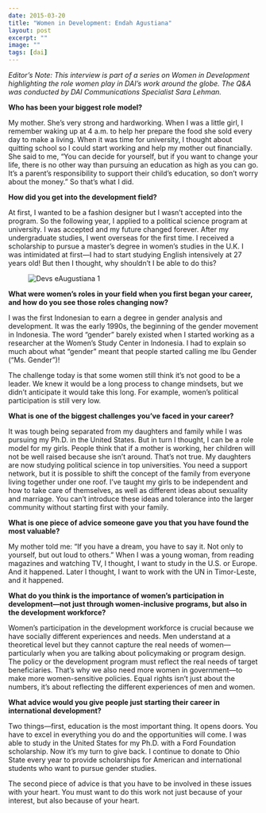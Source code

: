 ```yaml
---
date: 2015-03-20
title: "Women in Development: Endah Agustiana"
layout: post
excerpt: ""
image: ""
tags: [dai]
---
```

<p><em>Editor’s Note: This interview is part of a series on Women in Development highlighting the role women play in DAI’s work around the globe. The Q&amp;A was conducted by DAI Communications Specialist Sara Lehman.</em></p><p><strong>Who has been your biggest role model?</strong></p><p>My mother. She’s very strong and hardworking. When I was a little girl, I remember waking up at 4 a.m. to help her prepare the food she sold every day to make a living. When it was time for university, I thought about quitting school so I could start working and help my mother out financially. She said to me, “You can decide for yourself, but if you want to change your life, there is no other way than pursuing an education as high as you can go. It’s a parent’s responsibility to support their child’s education, so don’t worry about the money.” So that’s what I did.</p><p><strong>How did you get into the development field?</strong></p><p>At first, I wanted to be a fashion designer but I wasn’t accepted into the program. So the following year, I applied to a political science program at university. I was accepted and my future changed forever. After my undergraduate studies, I went overseas for the first time. I received a scholarship to pursue a master’s degree in women’s studies in the U.K. I was intimidated at first—I had to start studying English intensively at 27 years old! But then I thought, why shouldn’t I be able to do this?</p><figure class="kg-card kg-image-card"><img src="https://pubs.ghost.io/uploads/Devs%20eAugustiana%201.jpg" class="kg-image" alt="Devs eAugustiana 1" loading="lazy"></figure><p><strong>What were women’s roles in your field when you first began your career, and how do you see those roles changing now?</strong></p><p>I was the first Indonesian to earn a degree in gender analysis and development. It was the early 1990s, the beginning of the gender movement in Indonesia. The word “gender” barely existed when I started working as a researcher at the Women’s Study Center in Indonesia. I had to explain so much about what “gender” meant that people started calling me Ibu Gender (“Ms. Gender”)!</p><p>The challenge today is that some women still think it’s not good to be a leader. We knew it would be a long process to change mindsets, but we didn’t anticipate it would take this long. For example, women’s political participation is still very low.</p><p><strong>What is one of the biggest challenges you’ve faced in your career?</strong></p><p>It was tough being separated from my daughters and family while I was pursuing my Ph.D. in the United States. But in turn I thought, I can be a role model for my girls. People think that if a mother is working, her children will not be well raised because she isn’t around. That’s not true. My daughters are now studying political science in top universities. You need a support network, but it is possible to shift the concept of the family from everyone living together under one roof. I’ve taught my girls to be independent and how to take care of themselves, as well as different ideas about sexuality and marriage. You can’t introduce these ideas and tolerance into the larger community without starting first with your family.</p><p><strong>What is one piece of advice someone gave you that you have found the most valuable?</strong></p><p>My mother told me: “If you have a dream, you have to say it. Not only to yourself, but out loud to others.” When I was a young woman, from reading magazines and watching TV, I thought, I want to study in the U.S. or Europe. And it happened. Later I thought, I want to work with the UN in Timor-Leste, and it happened.</p><p><strong>What do you think is the importance of women’s participation in development—not just through women-inclusive programs, but also in the development workforce?</strong></p><p>Women’s participation in the development workforce is crucial because we have socially different experiences and needs. Men understand at a theoretical level but they cannot capture the real needs of women—particularly when you are talking about policymaking or program design. The policy or the development program must reflect the real needs of target beneficiaries. That’s why we also need more women in government—to make more women-sensitive policies. Equal rights isn’t just about the numbers, it’s about reflecting the different experiences of men and women.</p><p><strong>What advice would you give people just starting their career in international development?</strong></p><p>Two things—first, education is the most important thing. It opens doors. You have to excel in everything you do and the opportunities will come. I was able to study in the United States for my Ph.D. with a Ford Foundation scholarship. Now it’s my turn to give back. I continue to donate to Ohio State every year to provide scholarships for American and international students who want to pursue gender studies.</p><p>The second piece of advice is that you have to be involved in these issues with your heart. You must want to do this work not just because of your interest, but also because of your heart.</p>
  